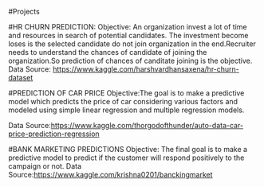 #Projects

#HR CHURN PREDICTION:
Objective: An organization invest a lot of time and resources in search of potential candidates. The investment become loses is the selected candidate do not join organization in the end.Recruiter needs to understand the chances of candidate of joining the organization.So prediction of chances of canditate joining is the objective.
Data Source: https://www.kaggle.com/harshvardhansaxena/hr-churn-dataset

#PREDICTION OF CAR PRICE
Objective:The goal is to make a predictive model which predicts the price of car considering various factors and modeled using simple linear regression and multiple regression models.

Data Source:https://www.kaggle.com/thorgodofthunder/auto-data-car-price-prediction-regression


#BANK MARKETING PREDICTIONS
Objective: The final goal is to make a predictive model to predict if the customer will respond positively to the campaign or not.
Data Source:https://www.kaggle.com/krishna0201/banckingmarket
